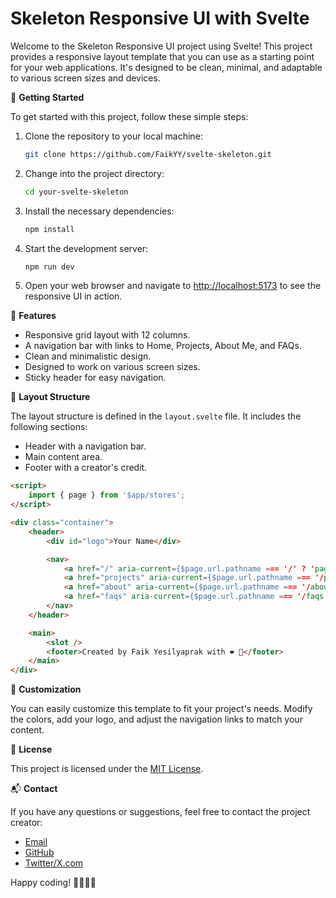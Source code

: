 # Skeleton Responsive UI with Svelte

Welcome to the Skeleton Responsive UI project using Svelte! This project provides a responsive layout template that you can use as a starting point for your web applications. It's designed to be clean, minimal, and adaptable to various screen sizes and devices.

🚀 **Getting Started**

To get started with this project, follow these simple steps:

1. Clone the repository to your local machine:

   ```bash
   git clone https://github.com/FaikYY/svelte-skeleton.git
   ```

2. Change into the project directory:

   ```bash
   cd your-svelte-skeleton
   ```

3. Install the necessary dependencies:

   ```bash
   npm install
   ```

4. Start the development server:

   ```bash
   npm run dev
   ```

5. Open your web browser and navigate to [http://localhost:5173](http://localhost:5173) to see the responsive UI in action.

🌟 **Features**

- Responsive grid layout with 12 columns.
- A navigation bar with links to Home, Projects, About Me, and FAQs.
- Clean and minimalistic design.
- Designed to work on various screen sizes.
- Sticky header for easy navigation.

📄 **Layout Structure**

The layout structure is defined in the `layout.svelte` file. It includes the following sections:

- Header with a navigation bar.
- Main content area.
- Footer with a creator's credit.

```html
<script>
	import { page } from '$app/stores';
</script>

<div class="container">
	<header>
		<div id="logo">Your Name</div>

		<nav>
			<a href="/" aria-current={$page.url.pathname === '/' ? 'page' : undefined}> Home </a>
			<a href="projects" aria-current={$page.url.pathname === '/projects' ? 'page' : undefined}> Projects </a>
			<a href="about" aria-current={$page.url.pathname === '/about' ? 'page' : undefined}> About Me </a>
			<a href="faqs" aria-current={$page.url.pathname === '/faqs' ? 'page' : undefined}> FAQs </a>
		</nav>
	</header>

	<main>
		<slot />
		<footer>Created by Faik Yesilyaprak with ❤️ 🧠</footer>
	</main>
</div>
```

🎨 **Customization**

You can easily customize this template to fit your project's needs. Modify the colors, add your logo, and adjust the navigation links to match your content.

📝 **License**

This project is licensed under the [MIT License](LICENSE).

📬 **Contact**

If you have any questions or suggestions, feel free to contact the project creator:

- [Email](mailto:faikyesilyaprak@outlook.com)
- [GitHub](https://github.com/FaikYY)
- [Twitter/X.com](https://twitter.com/Faik_YY)

Happy coding! 🚀👨‍💻🎉

